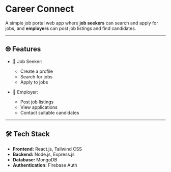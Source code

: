 # Career Connect

A simple job portal web app where **job seekers** can search and apply for jobs, and **employers** can post job listings and find candidates.

---

## 🌐 Features

- 👤 Job Seeker:
  - Create a profile
  - Search for jobs
  - Apply to jobs

- 🏢 Employer:
  - Post job listings
  - View applications
  - Contact suitable candidates

---

## 🛠️ Tech Stack

- **Frontend:** React.js, Tailwind CSS
- **Backend:** Node.js, Express.js
- **Database:** MongoDB
- **Authentication:** Firebase Auth